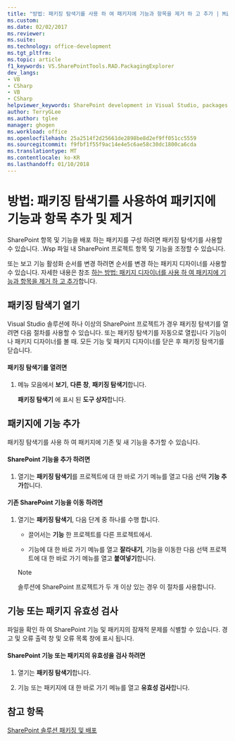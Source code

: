 ```yaml
---
title: "방법: 패키징 탐색기를 사용 하 여 패키지에 기능과 항목을 제거 하 고 추가 | Microsoft Docs"
ms.custom: 
ms.date: 02/02/2017
ms.reviewer: 
ms.suite: 
ms.technology: office-development
ms.tgt_pltfrm: 
ms.topic: article
f1_keywords: VS.SharePointTools.RAD.PackagingExplorer
dev_langs:
- VB
- CSharp
- VB
- CSharp
helpviewer_keywords: SharePoint development in Visual Studio, packages
author: TerryGLee
ms.author: tglee
manager: ghogen
ms.workload: office
ms.openlocfilehash: 25a2514f2d25661de2898be8d2ef9ff051cc5559
ms.sourcegitcommit: f9fbf1f55f9ac14e4e5c6ae58c30dc1800ca6cda
ms.translationtype: MT
ms.contentlocale: ko-KR
ms.lasthandoff: 01/10/2018
---
```

# <a name="how-to-add-and-remove-features-and-items-to-a-package-by-using-the-packaging-explorer"></a>방법: 패키징 탐색기를 사용하여 패키지에 기능과 항목 추가 및 제거
  SharePoint 항목 및 기능을 배포 하는 패키지를 구성 하려면 패키징 탐색기를 사용할 수 있습니다. .Wsp 파일 내 SharePoint 프로젝트 항목 및 기능을 조정할 수 있습니다.  
  
 또는 보고 기능 활성화 순서를 변경 하려면 순서를 변경 하는 패키지 디자이너를 사용할 수 있습니다. 자세한 내용은 참조 [하는 방법: 패키지 디자이너를 사용 하 여 패키지에 기능과 항목을 제거 하 고 추가](../sharepoint/how-to-add-and-remove-features-and-items-to-a-package-by-using-the-package-designer.md)합니다.  
  
## <a name="opening-the-packaging-explorer"></a>패키징 탐색기 열기  
 Visual Studio 솔루션에 하나 이상의 SharePoint 프로젝트가 경우 패키징 탐색기를 열려면 다음 절차를 사용할 수 있습니다. 또는 패키징 탐색기를 자동으로 열립니다 기능이 나 패키지 디자이너를 볼 때. 모든 기능 및 패키지 디자이너를 닫은 후 패키징 탐색기를 닫습니다.  
  
#### <a name="to-open-the-packaging-explorer"></a>패키징 탐색기를 열려면  
  
1.  메뉴 모음에서 **보기**, **다른 창**, **패키징 탐색기**합니다.  
  
     **패키징 탐색기** 에 표시 된 **도구 상자**합니다.  
  
## <a name="adding-a-feature-to-a-package"></a>패키지에 기능 추가  
 패키징 탐색기를 사용 하 여 패키지에 기존 및 새 기능을 추가할 수 있습니다.  
  
#### <a name="to-add-a-sharepoint-feature"></a>SharePoint 기능을 추가 하려면  
  
1.  열기는 **패키징 탐색기**를 프로젝트에 대 한 바로 가기 메뉴를 열고 다음 선택 **기능 추가**합니다.  
  
#### <a name="to-move-an-existing-sharepoint-feature"></a>기존 SharePoint 기능을 이동 하려면  
  
1.  열기는 **패키징 탐색기**, 다음 단계 중 하나를 수행 합니다.  
  
    -   끌어서는 **기능** 한 프로젝트를 다른 프로젝트에서.  
  
    -   기능에 대 한 바로 가기 메뉴를 열고 **잘라내기**, 기능을 이동한 다음 선택 프로젝트에 대 한 바로 가기 메뉴를 열고 **붙여넣기**합니다.  
  
    > [!NOTE]  
    >  솔루션에 SharePoint 프로젝트가 두 개 이상 있는 경우 이 절차를 사용합니다.  
  
## <a name="validating-a-feature-or-package"></a>기능 또는 패키지 유효성 검사  
 파일을 확인 하 여 SharePoint 기능 및 패키지의 잠재적 문제를 식별할 수 있습니다. 경고 및 오류 출력 창 및 오류 목록 창에 표시 됩니다.  
  
#### <a name="to-validate-a-sharepoint-feature-or-package"></a>SharePoint 기능 또는 패키지의 유효성을 검사 하려면  
  
1.  열기는 **패키징 탐색기**합니다.  
  
2.  기능 또는 패키지에 대 한 바로 가기 메뉴를 열고 **유효성 검사**합니다.  
  
## <a name="see-also"></a>참고 항목  
 [SharePoint 솔루션 패키징 및 배포](../sharepoint/packaging-and-deploying-sharepoint-solutions.md)  
  
  